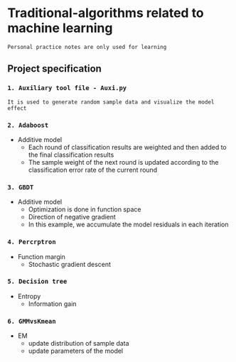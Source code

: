 # Traditional-algorithms related to machine learning
    Personal practice notes are only used for learning
## Project specification
### `1. Auxiliary tool file - Auxi.py`
    It is used to generate random sample data and visualize the model effect
### `2. Adaboost`
* Additive model
    * Each round of classification results are weighted and then added to the final classification results
    * The sample weight of the next round is updated according to the classification error rate of the current round
### `3. GBDT`
* Additive model
    * Optimization is done in function space
    * Direction of negative gradient
    * In this example, we accumulate the model residuals in each iteration
### `4. Percrptron`
* Function margin
    * Stochastic gradient descent
### `5. Decision tree`
* Entropy
    * Information gain
### `6. GMMvsKmean`
* EM
    * update distribution of sample data
    * update parameters of the model

